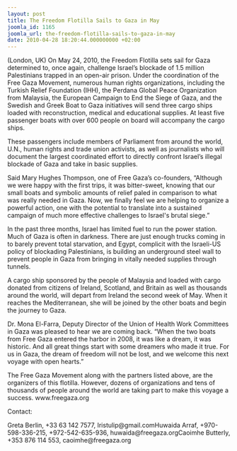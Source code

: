 ```yaml
---
layout: post
title: The Freedom Flotilla Sails to Gaza in May
joomla_id: 1165
joomla_url: the-freedom-flotilla-sails-to-gaza-in-may
date: 2010-04-28 18:20:44.000000000 +02:00
---
```

<p>(London, UK) On May 24, 2010, the Freedom Flotilla sets sail for Gaza determined to, once again, challenge Israel’s blockade of 1.5 million Palestinians trapped in an open-air prison. Under the coordination of the Free Gaza Movement, numerous human rights organizations, including the Turkish Relief Foundation (IHH), the Perdana Global Peace Organization from Malaysia, the European Campaign to End the Siege of Gaza, and the Swedish and Greek Boat to Gaza initiatives will send three cargo ships loaded with reconstruction, medical and educational supplies. At least five passenger boats with over 600 people on board will accompany the cargo ships.</p>
<p>These passengers include members of Parliament from around the world, U.N., human rights and trade union activists, as well as journalists who will document the largest coordinated effort to directly confront Israel’s illegal blockade of Gaza and take in basic supplies.</p>
<p>Said Mary Hughes Thompson, one of Free Gaza’s co-founders, “Although we were happy with the first trips, it was bitter-sweet, knowing that our small boats and symbolic amounts of relief paled in comparison to what was really needed in Gaza. Now, we finally feel we are helping to organize a powerful action, one with the potential to translate into a sustained campaign of much more effective challenges to Israel's brutal siege.”</p>
<p>In the past three months, Israel has limited fuel to run the power station. Much of Gaza is often in darkness. There are just enough trucks coming in to barely prevent total starvation, and Egypt, complicit with the Israeli-US policy of blockading Palestinians, is building an underground steel wall to prevent people in Gaza from bringing in vitally needed supplies through tunnels.<br />

A cargo ship sponsored by the people of Malaysia and loaded with cargo donated from citizens of Ireland, Scotland, and Britain as well as thousands around the world, will depart from Ireland the second week of May. When it reaches the Mediterranean, she will be joined by the other boats and begin the journey to Gaza.</p>
<p>Dr. Mona El-Farra, Deputy Director of the Union of Health Work Committees in Gaza was pleased to hear we are coming back. “When the two boats from Free Gaza entered the harbor in 2008, it was like a dream, it was historic. And all great things start with some dreamers who made it true. For us in Gaza, the dream of freedom will not be lost, and we welcome this next voyage with open hearts.”</p>
<p>The Free Gaza Movement along with the partners listed above, are the organizers of this flotilla. However, dozens of organizations and tens of thousands of people around the world are taking part to make this voyage a success.  www.freegaza.org</p>
<p>Contact:</p>
<p>Greta Berlin, +33 63 142 7577, Iristulip@gmail.comHuwaida Arraf, +970-598-336-215, +972-542-635-936, huwaida@freegaza.orgCaoimhe Butterly, +353 876 114 553, caoimhe@freegaza.org</p>
<p> </p>
